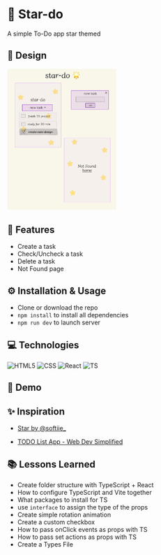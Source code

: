 # 🌟 Star-do

A simple To-Do app star themed

## 🎨 Design

<img src="./public/design.jpg" alt="sketch of the app" width="250px">

## 🎯 Features

- Create a task
- Check/Uncheck a task
- Delete a task
- Not Found page

## ⚙️ Installation & Usage

- Clone or download the repo
- `npm install` to install all dependencies
- `npm run dev` to launch server

## 💻 Technologies

![HTML5](https://img.shields.io/badge/HTML5-E34F26?style=for-the-badge&logo=html5&logoColor=white)
![CSS](https://img.shields.io/badge/CSS3-1572B6?style=for-the-badge&logo=css3&logoColor=white)
![React](https://img.shields.io/badge/React-20232A?style=for-the-badge&logo=react&logoColor=61DAFB)
![TS](https://img.shields.io/badge/TypeScript-007ACC?style=for-the-badge&logo=typescript&logoColor=white)

## 👀 Demo

## ✨ Inspiration

- [Star by @softiie\_](https://picsart.com/i/343808251035211?_branch_match_id=1170471212046291557&_branch_referrer=H4sIAAAAAAAAA8soKSkottLXL8hMLk4sKtFLLCjQy8nMy9avcPFMCvUz93HMSgIAcknNFiQAAAA%3D)

- [TODO List App - Web Dev Simplified](https://www.youtube.com/watch?v=jBmrduvKl5w)

## 📚 Lessons Learned

- Create folder structure with TypeScript + React
- How to configure TypeScript and Vite together
- What packages to install for TS
- use `interface` to assign the type of the props
- Create simple rotation animation
- Create a custom checkbox
- How to pass onClick events as props with TS
- How to pass set actions as props with TS
- Create a Types File
